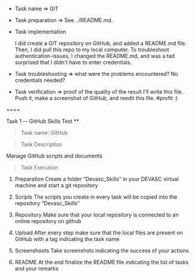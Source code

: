 * Task name => GIT
* Task preparation => See ../README.md. 
* Task implementation

  I did create a GIT repository on GitHub, and added a README.md file. Then, I did pull this repo to my local computer.
  To troubleshoot authentication-issues, I changed the README.md, and was a tad surprised that I didn't have to enter credentials. 
* Task troubleshooting => what were the problems encountered?
  No credentials needed?
* Task verification => proof of the quality of the result
  I'll write this file. Push it, make a screenshot of GitHub, and reedit this file. #profit :)



====

Task 1 -- GitHub Skills Test **

>Task name: GitHub

>Task Description

Manage GitHub scripts and documents

>Task Execution

1. Preparation Create a folder “Devasc_Skills” in your DEVASC virtual machine and start a git repository

2. Scripts The scripts you create in every task will be copied into the repository “Devasc_Skills”
3. Repository Make sure that your local repository is connected to an online repository on github
4. Upload After every step make sure that the local files are present on GitHub with a tag indicating the task name
5. Screenshoots Take screenshots indicating the success of your actions
6. README At the end finalize the README file indicating the list of tasks and your remarks